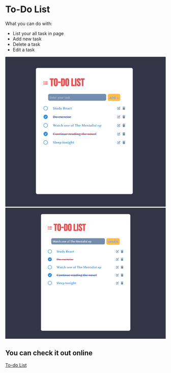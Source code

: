 # To-Do List

What you can do with:

- List your all task in page
- Add new task
- Delete a task
- Edit a task

![Design preview for To-do List App](./public/preview.png)
![Design preview for To-do List App](./public/preview-2.png)

## You can check it out online

[To-do List](https://todo-list-maanlicht.netlify.app/)
